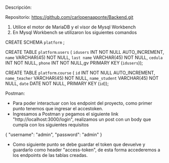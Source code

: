 
Descripción: 

Repositorio: https://github.com/carlopenaaponte/Backend.git

1) Utilice el motor de MariaDB y el visor de Mysql Workbench
2) En Mysql Workbench se utilizaron los siguientes comandos

CREATE SCHEMA `platform` ;

CREATE TABLE `platform`.`users` (
`idusers` INT NOT NULL AUTO_INCREMENT,
`name` VARCHAR(45) NOT NULL,
`last name` VARCHAR(45) NOT NULL,
`cedula` INT NOT NULL,
`phone` INT NOT NULL,gv
PRIMARY KEY (`idusers`));

CREATE TABLE `platform`.`course` (
`id` INT NOT NULL AUTO_INCREMENT,
`name_teacher` VARCHAR(45) NOT NULL,
`name_student` VARCHAR(45) NOT NULL,
`date` DATE NOT NULL,
PRIMARY KEY (`id`));


Postman:

- Para poder interactuar con los endpoint del proyecto, como primer punto tenemos que ingresar el accestoken.
- Ingresamos a Postman y pegamos el siguiente link "http://localhost:3000/login", realizamos un post con un body
que cumpla con los siguientes requisitos

{
    "username": "admin",
    "password": "admin"
}
- Como siguiente punto se debe guardar el token que devuelve y guardarlo como header "access-token", de esta forma accederemos
a los endpoints de las tablas creadas. 



